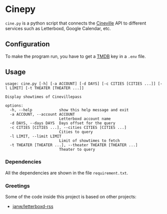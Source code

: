 # Cinepy
`cine.py` is a python script that connects the [Cineville](https://cinevillepass.be/) API to different services such as Letterboxd, Google Calendar, etc.

## Configuration
To make the program run, you have to get a [TMDB](https://www.themoviedb.org/) key in a `.env` file.

## Usage
```
usage: cine.py [-h] [-a ACCOUNT] [-d DAYS] [-c CITIES [CITIES ...]] [-l LIMIT] [-t THEATER [THEATER ...]]

Display showtimes of Cinevillepass

options:
  -h, --help            show this help message and exit
  -a ACCOUNT, --account ACCOUNT
                        Letterboxd account name
  -d DAYS, --days DAYS  Days offset for the query
  -c CITIES [CITIES ...], --cities CITIES [CITIES ...]
                        Cities to query
  -l LIMIT, --limit LIMIT
                        Limit of showtimes to fetch
  -t THEATER [THEATER ...], --theater THEATER [THEATER ...]
                        Theater to query
```

### Dependencies
All the dependencies are shown in the file `requirement.txt`.

### Greetings
Some of the code inside this project is based on other projects:
- [janw/letterboxd-rss](https://github.com/janw/letterboxd-rss)